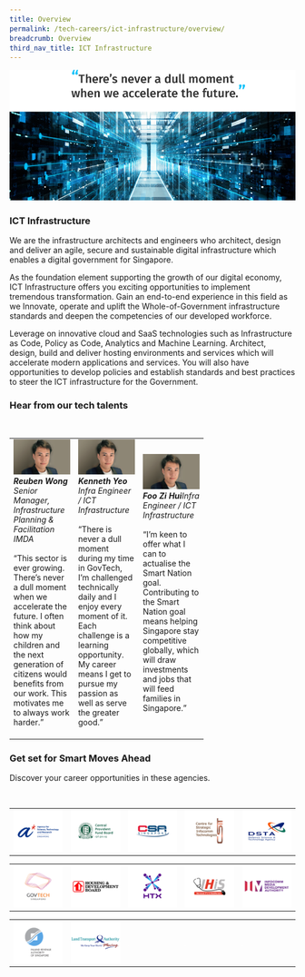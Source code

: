 ```yaml
---
title: Overview
permalink: /tech-careers/ict-infrastructure/overview/
breadcrumb: Overview
third_nav_title: ICT Infrastructure
---
```

![](/images/hero-ict-infrastructure.jpg)

### **ICT Infrastructure**

We are the infrastructure architects and engineers who architect, design and deliver an agile, secure and sustainable digital infrastructure which enables a digital government for Singapore.

As the foundation element supporting the growth of our digital economy, ICT Infrastructure offers you exciting opportunities to implement tremendous transformation. Gain an end-to-end experience in this field as we Innovate, operate and uplift the Whole-of-Government infrastructure standards and deepen the competencies of our developed workforce. 

Leverage on innovative cloud and SaaS technologies such as Infrastructure as Code, Policy as Code, Analytics and Machine Learning. Architect, design, build and deliver hosting environments and services which will accelerate modern applications and services. You will also have opportunities to develop policies and establish standards and best practices to steer the ICT infrastructure for the Government. 

### **Hear from our tech talents**

<table width="300px">
<tbody><br>
      <td width="100px">
      <img src="/images/reuben-wong.png" alt="Reuben Wong" title="Tech Talent" /><br><em><strong>Reuben Wong</strong><br>Senior Manager, Infrastructure Planning & Facilitation<br>
IMDA</em><br><br>“This sector is ever growing. There’s never a dull moment when we accelerate the future. I often think about how my children and the next generation of citizens would benefits from our work. This motivates me to always work harder.”<br><br>      
      </td>
     <td width="100px">
      <img src="/images/reuben-wong.png" alt="Reuben Wong" title="Tech Talent" /><br><em><strong>Kenneth Yeo </strong><br>Infra Engineer / ICT Infrastructure</em><br><br>“There is never a dull moment during my time in GovTech, I’m challenged technically daily and I enjoy every moment of it. Each challenge is a learning opportunity. My career means I get to pursue my passion as well as serve the greater good.”<br><br>
      </td>
			<td width="100px">
      <img src="/images/reuben-wong.png" alt="Reuben Wong" title="Tech Talent" /><br><em><strong>Foo Zi Hui</strong>Infra Engineer / ICT Infrastructure<br><br></em>“I’m keen to offer what I can to actualise the Smart Nation goal. Contributing to the Smart Nation goal means helping Singapore stay competitive globally, which will draw investments and jobs that will feed families in Singapore.”<br><br>      
      </td>
  </tbody>
</table>

### **Get set for Smart Moves Ahead**
Discover your career opportunities in these agencies.

<table width="500px">
<tbody><br>
      <td width="100px"><a href="https://careers.a-star.edu.sg/"><img src="/images/logo-astar.png" alt="ASTAR" title="ASTAR"/></a></td>
      <td width="100px"><a href="https://www.cpf.gov.sg/members/careers"><img src="/images/logo-cpf.png" alt="CPFB" title="CPFB"/></a></td>
      <td width="100px"><a href="https://www.csa.gov.sg/careers/overview"><img src="/images/logo-csa.png" alt="A-Star" title="A-Star"/></a></td>
      <td width="100px"><a href="https://www.csit.gov.sg/"><img src="/images/logo-csit.png" alt="CSIT" title="CSIT"/></a></td>
      <td width="100px"><a href="https://careers.pageuppeople.com/845/cw/en/listing/"><img src="/images/logo-dsta.png" alt="DSTA" title="DSTA"/></a></td>
</tbody>
</table>

<table width="500px">
<tbody>
      <td width="100px"><a href="https://go.gov.sg/GovTechCareers"><img src="/images/logo-govtech.png" alt="A-Star" title="A-Star"/></a></td>
      <td width="100px"><a href="#"><img src="/images/logo-hdb.png" alt="HDB" title="HDB"/></a></td>
      <td width="100px"><a href="https://www.htx.gov.sg/join-us/careers"><img src="/images/logo-htx.png" alt="HTX" title="HTX"/></a></td>
      <td width="100px"><a href="https://www.ihis.com.sg/careers"><img src="/images/logo-ihis.png" alt="iHIS" title="iHIS"/></a></td>
      <td width="100px"><a href="https://www.imda.gov.sg/Who-We-Are/careers"><img src="/images/logo-imda.png" alt="IMDA" title="IMDA"/></a></td> 
</tbody>
</table>

<table width="500px">
<tbody>
      <td width="100px"><a href="https://www.iras.gov.sg/irashome/Careers/"><img src="/images/logo-iras.png" alt="IRAS" title="IRAS"/></a></td>
      <td width="100px"><a href="https://careers.pageuppeople.com/688/cwlive/en/listing/"><img src="/images/logo-lta.png" alt="LTA" title="LTA"/></a></td>  
      <td width="100px"><img src="/images/hidden.gif"></td>
      <td width="100px"><img src="/images/hidden.gif"></td>
      <td width="100px"><img src="/images/hidden.gif"></td>
</tbody>
</table>